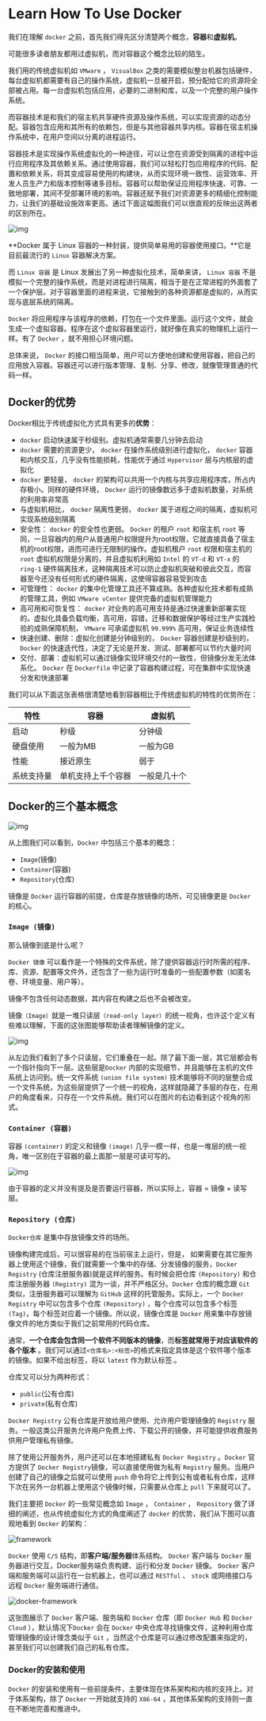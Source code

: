 # Learn How To Use Docker

我们在理解 `docker` 之前，首先我们得先区分清楚两个概念，**容器**和**虚拟机**。

可能很多读者朋友都用过虚拟机，而对容器这个概念比较的陌生。

我们用的传统虚拟机如 `VMware` ， `VisualBox` 之类的需要模拟整台机器包括硬件，每台虚拟机都需要有自己的操作系统，虚拟机一旦被开启，预分配给它的资源将全部被占用。每一台虚拟机包括应用，必要的二进制和库，以及一个完整的用户操作系统。

而容器技术是和我们的宿主机共享硬件资源及操作系统，可以实现资源的动态分配。容器包含应用和其所有的依赖包，但是与其他容器共享内核。容器在宿主机操作系统中，在用户空间以分离的进程运行。

容器技术是实现操作系统虚拟化的一种途径，可以让您在资源受到隔离的进程中运行应用程序及其依赖关系。通过使用容器，我们可以轻松打包应用程序的代码、配置和依赖关系，将其变成容易使用的构建块，从而实现环境一致性、运营效率、开发人员生产力和版本控制等诸多目标。容器可以帮助保证应用程序快速、可靠、一致地部署，其间不受部署环境的影响。容器还赋予我们对资源更多的精细化控制能力，让我们的基础设施效率更高。通过下面这幅图我们可以很直观的反映出这两者的区别所在。

 ![img](img/learn-how-to-use-docker/1100338-20181010205426157-1788702025.png)

**Docker 属于 Linux 容器的一种封装，提供简单易用的容器使用接口。**它是目前最流行的 `Linux` 容器解决方案。

而  `Linux 容器` 是 Linux 发展出了另一种虚拟化技术，简单来讲， `Linux 容器` 不是模拟一个完整的操作系统，而是对进程进行隔离，相当于是在正常进程的外面套了一个保护层。对于容器里面的进程来说，它接触到的各种资源都是虚拟的，从而实现与底层系统的隔离。

`Docker` 将应用程序与该程序的依赖，打包在一个文件里面。运行这个文件，就会生成一个虚拟容器。程序在这个虚拟容器里运行，就好像在真实的物理机上运行一样。有了 `Docker` ，就不用担心环境问题。

总体来说， `Docker` 的接口相当简单，用户可以方便地创建和使用容器，把自己的应用放入容器。容器还可以进行版本管理、复制、分享、修改，就像管理普通的代码一样。

## Docker的优势

Docker相比于传统虚拟化方式具有更多的**优势**：

- `docker` 启动快速属于秒级别。虚拟机通常需要几分钟去启动
- `docker` 需要的资源更少， `docker` 在操作系统级别进行虚拟化， `docker` 容器和内核交互，几乎没有性能损耗，性能优于通过 `Hypervisor` 层与内核层的虚拟化
- `docker` 更轻量， `docker` 的架构可以共用一个内核与共享应用程序库，所占内存极小。同样的硬件环境， `Docker` 运行的镜像数远多于虚拟机数量，对系统的利用率非常高
- 与虚拟机相比， `docker` 隔离性更弱， `docker` 属于进程之间的隔离，虚拟机可实现系统级别隔离
- 安全性： `docker` 的安全性也更弱。 `Docker` 的租户 `root` 和宿主机 `root` 等同，一旦容器内的用户从普通用户权限提升为root权限，它就直接具备了宿主机的root权限，进而可进行无限制的操作。虚拟机租户 `root` 权限和宿主机的 `root` 虚拟机权限是分离的，并且虚拟机利用如 `Intel` 的 `VT-d` 和 `VT-x` 的 `ring-1` 硬件隔离技术，这种隔离技术可以防止虚拟机突破和彼此交互，而容器至今还没有任何形式的硬件隔离，这使得容器容易受到攻击
- 可管理性： `docker` 的集中化管理工具还不算成熟。各种虚拟化技术都有成熟的管理工具，例如 `VMware vCenter` 提供完备的虚拟机管理能力
- 高可用和可恢复性： `docker` 对业务的高可用支持是通过快速重新部署实现的。虚拟化具备负载均衡，高可用，容错，迁移和数据保护等经过生产实践检验的成熟保障机制， `VMware` 可承诺虚拟机 `99.999%` 高可用，保证业务连续性
- 快速创建、删除：虚拟化创建是分钟级别的， `Docker` 容器创建是秒级别的， `Docker` 的快速迭代性，决定了无论是开发、测试、部署都可以节约大量时间
- 交付、部署：虚拟机可以通过镜像实现环境交付的一致性，但镜像分发无法体系化。 `Docker` 在 `Dockerfile` 中记录了容器构建过程，可在集群中实现快速分发和快速部署

我们可以从下面这张表格很清楚地看到容器相比于传统虚拟机的特性的优势所在：

|    特性    |        容器        |    虚拟机    |
| ---------- | ------------------ | ------------ |
| 启动       | 秒级               | 分钟级       |
| 硬盘使用   | 一般为MB           | 一般为GB     |
| 性能       | 接近原生           | 弱于         |
| 系统支持量 | 单机支持上千个容器 | 一般是几十个 |

## Docker的三个基本概念

 ![img](img/learn-how-to-use-docker/1100338-20181010205425908-509725301.jpg)

从上图我们可以看到，`Docker` 中包括三个基本的概念：

- `Image`(镜像)
- `Container`(容器)
- `Repository`(仓库)

镜像是 `Docker` 运行容器的前提，仓库是存放镜像的场所，可见镜像更是 `Docker` 的核心。

### `Image (镜像)`

那么镜像到底是什么呢？

`Docker 镜像` 可以看作是一个特殊的文件系统，除了提供容器运行时所需的程序、库、资源、配置等文件外，还包含了一些为运行时准备的一些配置参数（如匿名卷、环境变量、用户等）。

镜像不包含任何动态数据，其内容在构建之后也不会被改变。

镜像`（Image）`就是一堆只读层`（read-only layer）`的统一视角，也许这个定义有些难以理解，下面的这张图能够帮助读者理解镜像的定义。

![img](img/learn-how-to-use-docker/1100338-20181010205425698-1711765011.png)

从左边我们看到了多个只读层，它们重叠在一起。除了最下面一层，其它层都会有一个指针指向下一层。这些层是`Docker` 内部的实现细节，并且能够在主机的文件系统上访问到。统一文件系统 `(union file system)` 技术能够将不同的层整合成一个文件系统，为这些层提供了一个统一的视角，这样就隐藏了多层的存在，在用户的角度看来，只存在一个文件系统。我们可以在图片的右边看到这个视角的形式。

### `Container (容器)`

容器 `(container)` 的定义和镜像 `(image)` 几乎一模一样，也是一堆层的统一视角，唯一区别在于容器的最上面那一层是可读可写的。

![img](img/learn-how-to-use-docker/1100338-20181010205425262-960721404.png)

由于容器的定义并没有提及是否要运行容器，所以实际上，容器 = 镜像 + 读写层。

### `Repository (仓库)`

`Docker仓库` 是集中存放镜像文件的场所。

镜像构建完成后，可以很容易的在当前宿主上运行，但是， 如果需要在其它服务器上使用这个镜像，我们就需要一个集中的存储、分发镜像的服务，`Docker Registry` (仓库注册服务器)就是这样的服务。有时候会把仓库 `(Repository)` 和仓库注册服务器 `(Registry)` 混为一谈，并不严格区分。`Docker` 仓库的概念跟 `Git` 类似，注册服务器可以理解为 `GitHub` 这样的托管服务。实际上，一个 `Docker Registry` 中可以包含多个仓库 `(Repository)` ，每个仓库可以包含多个标签 `(Tag)`，每个标签对应着一个镜像。所以说，镜像仓库是 `Docker` 用来集中存放镜像文件的地方类似于我们之前常用的代码仓库。

通常，**一个仓库会包含同一个软件不同版本的镜像**，而**标签就常用于对应该软件的各个版本** 。我们可以通过`<仓库名>:<标签>`的格式来指定具体是这个软件哪个版本的镜像。如果不给出标签，将以 `latest` 作为默认标签.。

仓库又可以分为两种形式：

- `public`(公有仓库)
- `private`(私有仓库)

`Docker Registry` 公有仓库是开放给用户使用、允许用户管理镜像的 `Registry` 服务。一般这类公开服务允许用户免费上传、下载公开的镜像，并可能提供收费服务供用户管理私有镜像。

除了使用公开服务外，用户还可以在本地搭建私有 `Docker Registry` 。`Docker` 官方提供了 `Docker Registry`镜像，可以直接使用做为私有 `Registry` 服务。当用户创建了自己的镜像之后就可以使用 `push` 命令将它上传到公有或者私有仓库，这样下次在另外一台机器上使用这个镜像时候，只需要从仓库上 `pull` 下来就可以了。

我们主要把 `Docker` 的一些常见概念如 `Image` ， `Container` ， `Repository` 做了详细的阐述，也从传统虚拟化方式的角度阐述了 `docker` 的优势，我们从下图可以直观地看到 `Docker` 的架构：

![framework](img/learn-how-to-use-docker/1100338-20181011200344086-1510826338.png)

`Docker` 使用 `C/S` 结构，即**客户端/服务器**体系结构。 `Docker` 客户端与 `Docker` 服务器进行交互，Docker服务端负责构建、运行和分发 `Docker` 镜像。 `Docker` 客户端和服务端可以运行在一台机器上，也可以通过 `RESTful` 、 `stock` 或网络接口与远程 `Docker` 服务端进行通信。

![docker-framework](img/learn-how-to-use-docker/1100338-20181011200343656-1972949758.png)

这张图展示了 `Docker` 客户端、服务端和 `Docker` 仓库（即 `Docker Hub` 和 `Docker Cloud` ），默认情况下`Docker` 会在 `Docker` 中央仓库寻找镜像文件，这种利用仓库管理镜像的设计理念类似于 `Git` ，当然这个仓库是可以通过修改配置来指定的，甚至我们可以创建我们自己的私有仓库。

### Docker的安装和使用

`Docker` 的安装和使用有一些前提条件，主要体现在体系架构和内核的支持上。对于体系架构，除了 `Docker` 一开始就支持的 `X86-64` ，其他体系架构的支持则一直在不断地完善和推进中。